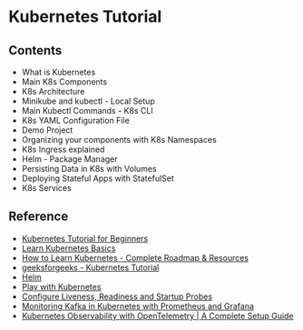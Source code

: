 # Kubernetes Tutorial

## Contents
* What is Kubernetes
* Main K8s Components
* K8s Architecture
* Minikube and kubectl - Local Setup
* Main Kubectl Commands - K8s CLI
* K8s YAML Configuration File
* Demo Project
* Organizing your components with K8s Namespaces
* K8s Ingress explained
* Helm - Package Manager
* Persisting Data in K8s with Volumes
* Deploying Stateful Apps with StatefulSet
* K8s Services

## Reference
* [Kubernetes Tutorial for Beginners](https://www.youtube.com/watch?v=X48VuDVv0do)
* [Learn Kubernetes Basics](https://kubernetes.io/docs/tutorials/kubernetes-basics/)
* [How to Learn Kubernetes - Complete Roadmap & Resources](https://devopscube.com/learn-kubernetes-complete-roadmap)
* [geeksforgeeks - Kubernetes Tutorial](https://www.geeksforgeeks.org/kubernetes-tutorial/)
* [Helm](https://helm.sh/docs/)
* [Play with Kubernetes](https://labs.play-with-k8s.com/)
* [Configure Liveness, Readiness and Startup Probes](https://kubernetes.io/docs/tasks/configure-pod-container/configure-liveness-readiness-startup-probes/)
* [Monitoring Kafka in Kubernetes with Prometheus and Grafana](https://vkontech.com/monitoring-kafka-in-kubernetes-with-prometheus-and-grafana/)
* [Kubernetes Observability with OpenTelemetry | A Complete Setup Guide](https://signoz.io/blog/kubernetes-observability-with-opentelemetry/)
